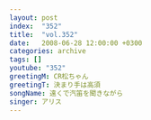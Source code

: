 ```yaml
---
layout: post
index:  "352"
title:  "vol.352"
date:   2008-06-28 12:00:00 +0300
categories: archive
tags: []
youtube: "352"
greetingM: CR松ちゃん
greetingT: 決まり手は高須
songName: 遠くで汽笛を聞きながら
singer: アリス
---
```

